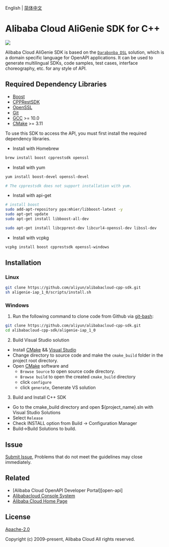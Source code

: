 English | [简体中文](/README-CN.md)


# Alibaba Cloud AliGenie SDK for C++

![](https://aliyunsdk-pages.alicdn.com/icons/AlibabaCloud.svg)

Alibaba Cloud AliGenie SDK is based on the [`Darabonba DSL`](https://github.com/aliyun/darabonba) solution, which is a domain specific language for OpenAPI applications. It can be used to generate multilingual SDKs, code samples, test cases, interface choreography, etc. for any style of API.

## Required Dependency Libraries

- [Boost](https://www.boost.org/users/download/)
- [CPPRestSDK](https://github.com/microsoft/cpprestsdk/releases)
- [OpenSSL](https://www.openssl.org/source/)
- [Git](https://git-scm.com/)
- [GCC](https://gcc.gnu.org/) >= 10.0
- [CMake](https://cmake.org/) >= 3.11

To use this SDK to access the API, you must first install the required dependency libraries.

- Install with Homebrew

```bash
brew install boost cpprestsdk openssl
```

- Install with yum

```bash
yum install boost-devel openssl-devel

# The cpprestsdk does not support installation with yum.
```

- Install with api-get

```bash
# install boost
sudo add-apt-repository ppa:mhier/libboost-latest -y
sudo apt-get update
sudo apt-get install libboost-all-dev

sudo apt-get install libcpprest-dev libcurl4-openssl-dev libssl-dev
```

- Install with vcpkg

```bash
vcpkg install boost cpprestsdk openssl-windows
```

## Installation

### Linux

```bash
git clone https://github.com/aliyun/alibabacloud-cpp-sdk.git
sh aligenie-iap_1_0/scripts/install.sh
```

### Windows

1. Run the following command to clone code from Github via [git-bash](https://git-scm.com/downloads):

  ```bash
  git clone https://github.com/aliyun/alibabacloud-cpp-sdk.git
  cd alibabacloud-cpp-sdk/aligenie-iap_1_0
  ```
2. Build Visual Studio solution
  * Install [CMake](https://cmake.org/download/) && [Visual Studio](https://visualstudio.microsoft.com/zh-hans/)
  * Change directory to source code and make the `cmake_build` folder in the project root directory.
  * Open [CMake](https://cmake.org/download/) software and
    * `Browse Source` to open source code directory.
    * `Browse build`  to open the created `cmake_build` directory
    * click `configure`
    * click `generate`, Generate VS solution

3. Build and Install C++ SDK
  * Go to the cmake_build directory and open ${project_name}.sln with Visual Studio Solutions
  * Select  `Release`
  * Check INSTALL option from Build -> Configuration Manager
  * Build->Build Solutions to build.


## Issue

[Submit Issue](https://github.com/aliyun/alibabacloud-cpp-sdk/issues/new/choose), Problems that do not meet the guidelines may close immediately.


## Related

* [Alibaba Cloud OpenAPI Developer Portal][open-api]
* [Alibabacloud Console System][console]
* [Alibaba Cloud Home Page][aliyun]

## License

[Apache-2.0](/LICENSE.md)

Copyright (c) 2009-present, Alibaba Cloud All rights reserved.

[Alibaba Cloud OpenAPI Portal]: https://next.api.aliyun.com
[latest-release]: https://github.com/aliyun/alibabacloud-cpp-sdk/releases
[console]: https://home.console.aliyun.com
[aliyun]: https://www.aliyun.com
